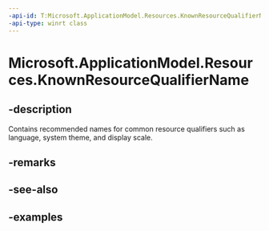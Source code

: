 ```yaml
---
-api-id: T:Microsoft.ApplicationModel.Resources.KnownResourceQualifierName
-api-type: winrt class
---
```


# Microsoft.ApplicationModel.Resources.KnownResourceQualifierName

<!--
public static class KnownResourceQualifierName
-->


## -description

Contains recommended names for common resource qualifiers such as language, system theme, and display scale.

## -remarks

## -see-also

## -examples


